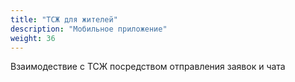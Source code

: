 ```yaml
---
title: "ТСЖ для жителей"
description: "Мобильное приложение"
weight: 36
---
```


Взаимодествие с ТСЖ посредством отправления заявок и чата
